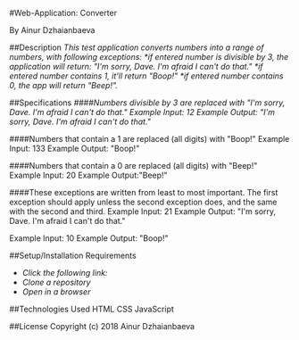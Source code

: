 #Web-Application: Converter

By Ainur Dzhaianbaeva

##Description
_This test application converts numbers into a range of numbers, with following exceptions:
*if entered number is divisible by 3, the application will return: "I'm sorry, Dave. I'm afraid I can't do that."
*if entered number contains 1, it'll return "Boop!"
*if entered number contains 0, the app will return "Beep!"._

##Specifications
_####Numbers divisible by 3 are replaced with "I'm sorry, Dave. I'm afraid I can't do that."
  Example Input: 12
  Example Output: "I'm sorry, Dave. I'm afraid I can't do that."_

####Numbers that contain a 1 are replaced (all digits) with "Boop!"
  Example Input: 133
  Example Output: "Boop!"

####Numbers that contain a 0 are replaced (all digits) with "Beep!"
  Example Input: 20
  Example Output:"Beep!"

####These exceptions are written from least to most important. The first exception should apply unless the second exception does, and the same with the second and third.
Example Input: 21
Example Output: "I'm sorry, Dave. I'm afraid I can't do that."

Example Input: 10
Example Output: "Boop!"


##Setup/Installation Requirements

* _Click the following link:_
* _Clone a repository_
* _Open in a browser_

##Technologies Used
HTML
CSS
JavaScript

##License
Copyright (c) 2018 Ainur Dzhaianbaeva
